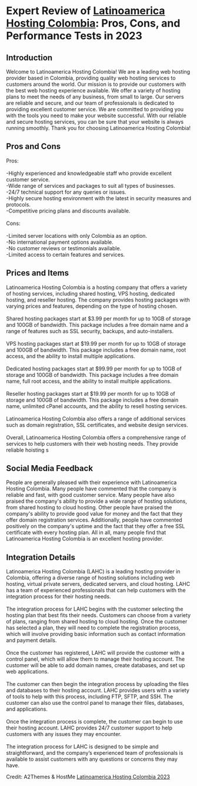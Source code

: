 <h1>Expert Review of <a href="https://a2themes.com/latinoamerica-hosting-colombia-reviews">Latinoamerica Hosting Colombia</a>: Pros, Cons, and Performance Tests in 2023</h1>
<h2>Introduction</h2>
Welcome to Latinoamerica Hosting Colombia! We are a leading web hosting provider based in Colombia, providing quality web hosting services to customers around the world. Our mission is to provide our customers with the best web hosting experience available. We offer a variety of hosting plans to meet the needs of any business, from small to large. Our servers are reliable and secure, and our team of professionals is dedicated to providing excellent customer service. We are committed to providing you with the tools you need to make your website successful. With our reliable and secure hosting services, you can be sure that your website is always running smoothly. Thank you for choosing Latinoamerica Hosting Colombia!
<h2>Pros and Cons</h2>
Pros:<br><br>-Highly experienced and knowledgeable staff who provide excellent customer service.<br>-Wide range of services and packages to suit all types of businesses.<br>-24/7 technical support for any queries or issues.<br>-Highly secure hosting environment with the latest in security measures and protocols.<br>-Competitive pricing plans and discounts available.<br><br>Cons:<br><br>-Limited server locations with only Colombia as an option.<br>-No international payment options available.<br>-No customer reviews or testimonials available.<br>-Limited access to certain features and services.
<h2>Prices and Items</h2>
Latinoamerica Hosting Colombia is a hosting company that offers a variety of hosting services, including shared hosting, VPS hosting, dedicated hosting, and reseller hosting. The company provides hosting packages with varying prices and features, depending on the type of hosting chosen. <br><br>Shared hosting packages start at $3.99 per month for up to 10GB of storage and 100GB of bandwidth. This package includes a free domain name and a range of features such as SSL security, backups, and auto-installers. <br><br>VPS hosting packages start at $19.99 per month for up to 10GB of storage and 100GB of bandwidth. This package includes a free domain name, root access, and the ability to install multiple applications. <br><br>Dedicated hosting packages start at $99.99 per month for up to 10GB of storage and 100GB of bandwidth. This package includes a free domain name, full root access, and the ability to install multiple applications. <br><br>Reseller hosting packages start at $19.99 per month for up to 10GB of storage and 100GB of bandwidth. This package includes a free domain name, unlimited cPanel accounts, and the ability to resell hosting services.<br><br>Latinoamerica Hosting Colombia also offers a range of additional services such as domain registration, SSL certificates, and website design services. <br><br>Overall, Latinoamerica Hosting Colombia offers a comprehensive range of services to help customers with their web hosting needs. They provide reliable hoisting s
<h2>Social Media Feedback</h2>
People are generally pleased with their experience with Latinoamerica Hosting Colombia. Many people have commented that the company is reliable and fast, with good customer service. Many people have also praised the company's ability to provide a wide range of hosting solutions, from shared hosting to cloud hosting. Other people have praised the company's ability to provide good value for money and the fact that they offer domain registration services. Additionally, people have commented positively on the company's uptime and the fact that they offer a free SSL certificate with every hosting plan. All in all, many people find that Latinoamerica Hosting Colombia is an excellent hosting provider.
<h2>Integration Details</h2>
Latinoamerica Hosting Colombia (LAHC) is a leading hosting provider in Colombia, offering a diverse range of hosting solutions including web hosting, virtual private servers, dedicated servers, and cloud hosting. LAHC has a team of experienced professionals that can help customers with the integration process for their hosting needs.<br><br>The integration process for LAHC begins with the customer selecting the hosting plan that best fits their needs. Customers can choose from a variety of plans, ranging from shared hosting to cloud hosting. Once the customer has selected a plan, they will need to complete the registration process, which will involve providing basic information such as contact information and payment details.<br><br>Once the customer has registered, LAHC will provide the customer with a control panel, which will allow them to manage their hosting account. The customer will be able to add domain names, create databases, and set up web applications. <br><br>The customer can then begin the integration process by uploading the files and databases to their hosting account. LAHC provides users with a variety of tools to help with this process, including FTP, SFTP, and SSH. The customer can also use the control panel to manage their files, databases, and applications.<br><br>Once the integration process is complete, the customer can begin to use their hosting account. LAHC provides 24/7 customer support to help customers with any issues they may encounter.<br><br>The integration process for LAHC is designed to be simple and straightforward, and the company’s experienced team of professionals is available to assist customers with any questions or concerns they may have.
<p>Credit: A2Themes & HostMe <a href="https://a2themes.com/latinoamerica-hosting-colombia-reviews">Latinoamerica Hosting Colombia 2023</a></p>